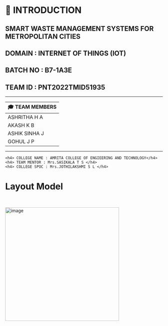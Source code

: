 # :crystal_ball: INTRODUCTION

## SMART WASTE MANAGEMENT SYSTEMS FOR METROPOLITAN CITIES 
## DOMAIN : INTERNET OF THINGS (IOT)
## BATCH NO : B7-1A3E 
## TEAM ID : PNT2022TMID51935 

-----------------------------------------------------------------------------------------------------------------------------------------------------------------------
 | :mortar_board:  TEAM MEMBERS  |
 |-------------------------------|
 |         ASHRITHA H A          |
 |         AKASH K B             |
 |         ASHIK SINHA J         |
 |         GOHUL J P             |
-----------------------------------------------------------------------------------------------------------------------------------------------------------------------           
    <h4> COLLEGE NAME : AMRITA COLLEGE OF ENGIEERING AND TECHNOLOGY</h4>
    <h4> TEAM MENTOR : Mrs.SASIKALA T S </h4>
    <h4> COLLEGE SPOC : Mrs.JOTHILAKSHMI S L </h4>
  </body>
  </html>
  
  # Layout Model
   
<p>&nbsp;</p>
<img width="364" alt="image" src="https://user-images.githubusercontent.com/101011054/200350245-817ac2e1-5a99-403b-a0fa-189e0e78be7e.png">

